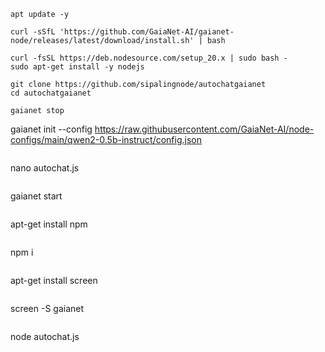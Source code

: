 ```
apt update -y
```


```
curl -sSfL 'https://github.com/GaiaNet-AI/gaianet-node/releases/latest/download/install.sh' | bash
```

```
curl -fsSL https://deb.nodesource.com/setup_20.x | sudo bash -
sudo apt-get install -y nodejs
```

```
git clone https://github.com/sipalingnode/autochatgaianet
cd autochatgaianet
```

```
gaianet stop
```

gaianet init --config https://raw.githubusercontent.com/GaiaNet-AI/node-configs/main/qwen2-0.5b-instruct/config.json
```

```
nano autochat.js
```

```
gaianet start
```

```
apt-get install npm
```

```
npm i
```

```
apt-get install screen
```

```
screen -S gaianet
```

```
node autochat.js
```
